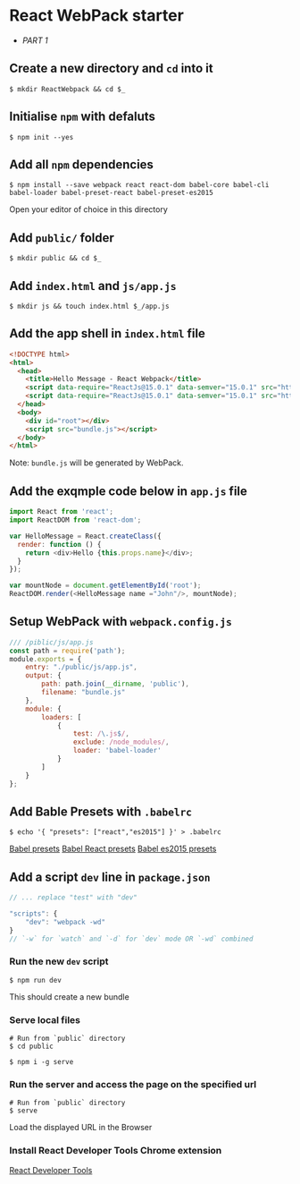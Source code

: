 # React WebPack starter
* _PART 1_

## Create a new directory and `cd` into it
```Shell
$ mkdir ReactWebpack && cd $_
```

## Initialise `npm` with defaluts
```Shell
$ npm init --yes
```

## Add all `npm` dependencies
```Shell 
$ npm install --save webpack react react-dom babel-core babel-cli babel-loader babel-preset-react babel-preset-es2015
```
Open your editor of choice in this directory

## Add `public/` folder
```Shell
$ mkdir public && cd $_
```

## Add `index.html` and `js/app.js` 
```Shell
$ mkdir js && touch index.html $_/app.js
```

## Add the app shell in `index.html` file 
```html
<!DOCTYPE html>
<html>
  <head>
    <title>Hello Message - React Webpack</title>
    <script data-require="ReactJs@15.0.1" data-semver="15.0.1" src="https://fb.me/react-15.0.1.min.js"></script>
    <script data-require="ReactJs@15.0.1" data-semver="15.0.1" src="https://fb.me/react-dom-15.0.1.min.js"></script>
  </head>
  <body>
    <div id="root"></div>
    <script src="bundle.js"></script>
  </body>
</html>
```
Note: `bundle.js` will be generated by WebPack. 

## Add the exqmple code below in `app.js` file
```JavaScript
import React from 'react';
import ReactDOM from 'react-dom';

var HelloMessage = React.createClass({
  render: function () {
    return <div>Hello {this.props.name}</div>;
  }
});

var mountNode = document.getElementById('root');
ReactDOM.render(<HelloMessage name ="John"/>, mountNode);
```

## Setup WebPack with `webpack.config.js`
```JavaScript
/// /piblic/js/app.js
const path = require('path');
module.exports = {
    entry: "./public/js/app.js",
    output: {
        path: path.join(__dirname, 'public'),
        filename: "bundle.js"
    },
    module: {
        loaders: [
            {
                test: /\.js$/,
                exclude: /node_modules/,
                loader: 'babel-loader'
            }
        ]
    }
};
```

## Add Bable Presets with `.babelrc` 
```Shell
$ echo '{ "presets": ["react","es2015"] }' > .babelrc
```

[Babel presets](https://babeljs.io/docs/plugins/#presets)
[Babel React presets](https://babeljs.io/docs/plugins/preset-react/)
[Babel es2015 presets](https://babeljs.io/docs/plugins/preset-es2015/)

## Add a script `dev` line in `package.json`
```JavaScript
// ... replace "test" with "dev"

"scripts": {
    "dev": "webpack -wd"
}
// `-w` for `watch` and `-d` for `dev` mode OR `-wd` combined
```

### Run the new `dev` script 
```Shell 
$ npm run dev
```
This should create a new bundle

### Serve local files
```Shell
# Run from `public` directory
$ cd public

$ npm i -g serve
```

### Run the server and access the page on the specified url
```Shell
# Run from `public` directory
$ serve
```
Load the displayed URL in the Browser


### Install React Developer Tools Chrome extension 
[React Developer Tools](https://chrome.google.com/webstore/detail/react-developer-tools/fmkadmapgofadopljbjfkapdkoienihi)
